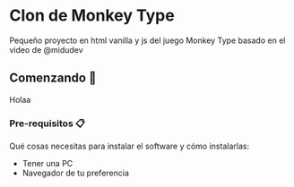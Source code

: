 # Clon de Monkey Type

Pequeño proyecto en html vanilla y js del juego Monkey Type basado en el video de @midudev 

## Comenzando 🚀

Holaa

### Pre-requisitos 📋

Qué cosas necesitas para instalar el software y cómo instalarlas:
- Tener una PC
- Navegador de tu preferencia
